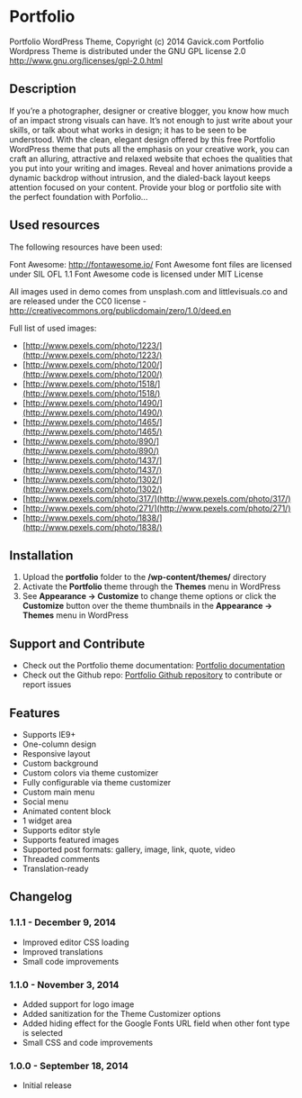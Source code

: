 # Portfolio

Portfolio WordPress Theme, Copyright (c) 2014 Gavick.com
Portfolio Wordpress Theme is distributed under the GNU GPL license 2.0
http://www.gnu.org/licenses/gpl-2.0.html

## Description

If you’re a photographer, designer or creative blogger, you know how much of an impact strong visuals can have. It’s not enough to just write about your skills, or talk about what works in design; it has to be seen to be understood. With the clean, elegant design offered by this free Portfolio WordPress theme that puts all the emphasis on your creative work, you can craft an alluring, attractive and relaxed website that echoes the qualities that you put into your writing and images. Reveal and hover animations provide a dynamic backdrop without intrusion, and the dialed-back layout keeps attention focused on your content. Provide your blog or portfolio site with the perfect foundation with Porfolio...

## Used resources

The following resources have been used:

Font Awesome: http://fontawesome.io/
Font Awesome font files are licensed under SIL OFL 1.1 
Font Awesome code is licensed under MIT License

All images used in demo comes from unsplash.com and littlevisuals.co and are released under the CC0 license - http://creativecommons.org/publicdomain/zero/1.0/deed.en

Full list of used images:

* [http://www.pexels.com/photo/1223/](http://www.pexels.com/photo/1223/)
* [http://www.pexels.com/photo/1200/](http://www.pexels.com/photo/1200/)
* [http://www.pexels.com/photo/1518/](http://www.pexels.com/photo/1518/)
* [http://www.pexels.com/photo/1490/](http://www.pexels.com/photo/1490/)
* [http://www.pexels.com/photo/1465/](http://www.pexels.com/photo/1465/)
* [http://www.pexels.com/photo/890/](http://www.pexels.com/photo/890/)
* [http://www.pexels.com/photo/1437/](http://www.pexels.com/photo/1437/)
* [http://www.pexels.com/photo/1302/](http://www.pexels.com/photo/1302/)
* [http://www.pexels.com/photo/317/](http://www.pexels.com/photo/317/)
* [http://www.pexels.com/photo/271/](http://www.pexels.com/photo/271/)
* [http://www.pexels.com/photo/1838/](http://www.pexels.com/photo/1838/)

## Installation

1. Upload the **portfolio** folder to the **/wp-content/themes/** directory
2. Activate the **Portfolio** theme through the **Themes** menu in WordPress
3. See **Appearance -> Customize** to change theme options or click the **Customize** button over the theme thumbnails in the **Appearance -> Themes** menu in WordPress

## Support and Contribute

* Check out the Portfolio theme documentation: [Portfolio documentation](http://www.gavick.com/documentation/wordpress-themes/wordpress-themes-configuration/portfolio-wordpress-theme-configuration/)
* Check out the Github repo: [Portfolio Github repository](https://github.com/GavickPro/Portfolio-Free-WordPress-Theme/) to contribute or report issues

## Features

* Supports IE9+
* One-column design
* Responsive layout
* Custom background
* Custom colors via theme customizer
* Fully configurable via theme customizer
* Custom main menu
* Social menu
* Animated content block
* 1 widget area
* Supports editor style
* Supports featured images
* Supported post formats: gallery, image, link, quote, video
* Threaded comments
* Translation-ready

## Changelog

### 1.1.1 - December 9, 2014

* Improved editor CSS loading
* Improved translations
* Small code improvements

### 1.1.0 - November 3, 2014

* Added support for logo image
* Added sanitization for the Theme Customizer options
* Added hiding effect for the Google Fonts URL field when other font type is selected 
* Small CSS and code improvements

### 1.0.0 - September 18, 2014

* Initial release
